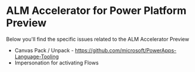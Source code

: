 # ALM Accelerator for Power Platform Preview
Below you'll find the specific issues related to the ALM Accelerator Preview

- Canvas Pack / Unpack - https://github.com/microsoft/PowerApps-Language-Tooling
- Impersonation for activating Flows